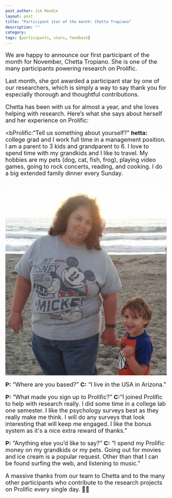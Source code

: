 ```yaml
---
post_author: Jim Moodie
layout: post
title: "Participant star of the month: Chetta Tropiano"
description: ""
category: 
tags: [participants, stars, feedback]
---
```

<p></p>

<font size="+1">
<p>
We are happy to announce our first participant of the month for November, Chetta Tropiano. She is one of the many participants powering research on Prolific. 
<p>
Last month, she got awarded a participant star by one of our researchers, which is simply a way to say thank you for especially thorough and thoughtful contributions. 
<p>


<p>
Chetta has been with us for almost a year, and she loves helping with research. Here’s what she says about herself and her experience on Prolific:
<p>

<bProlific:</b>“Tell us something about yourself?”
<b>hetta: </b> college grad and I work full time in a management position. I am a parent to 3 kids and grandparent to 6. I love to spend time with my grandkids and I like to travel. My hobbies are my pets (dog, cat, fish, frog), playing video games, going to rock concerts, reading, and cooking. I do a big extended family dinner every Sunday.

<div class="row">
	<div class="col-md-12">
 		<img class="img-responsive col-md-14" style="display: block;margin-left: auto;margin-right: auto;margin-top:40px;margin-bottom:15px;" src="/assets/img/chetta.png">
	 </div>
</div>

<p>
<b>P:</b> “Where are you based?”
<b>C:</b> “I live in the USA in Arizona.”
<p>
<b>P:</b>  “What made you sign up to Prolific?”
<b>C:</b>“I joined Prolific to help with research really. I did some time in a college lab one semester. I like the psychology surveys best as they really make me think. I will do any surveys that look interesting that will keep me engaged. I like the bonus system as it's a nice extra reward of thanks.”
<p>
<b>P:</b>  “Anything else you’d like to say?”
<b>C:</b> “I spend my Prolific money on my grandkids or my pets. Going out for movies and ice cream is a popular request. Other than that I can be found surfing the web, and listening to music.”

<p>

A massive thanks from our team to Chetta and to the many other participants who contribute to the research projects on Prolific every single day. 🙂🙌 

